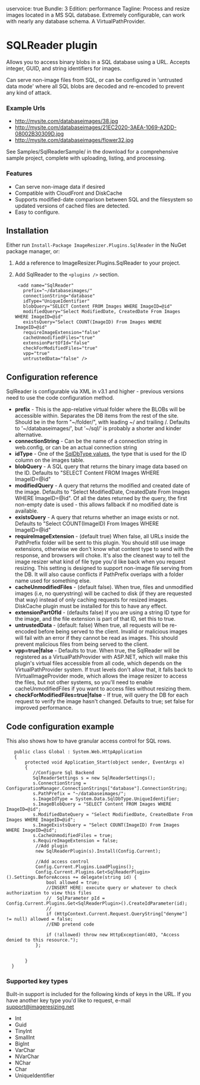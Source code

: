 uservoice: true
Bundle: 3
Edition: performance
Tagline: Process and resize images located in a MS SQL database. Extremely configurable, can work with nearly any database schema. A VirtualPathProvider.

# SQLReader plugin

Allows you to access binary blobs in a SQL database using a URL. Accepts integer, GUID, and string identifiers for images. 

Can serve non-image files from SQL, or can be configured in 'untrusted data mode' where all SQL blobs are decoded and re-encoded to prevent any kind of attack.

### Example Urls

* http://mysite.com/databaseimages/38.jpg
* http://mysite.com/databaseimages/21EC2020-3AEA-1069-A2DD-08002B30309D.jpg
* http://mysite.com/databaseimages/flower32.jpg

See Samples/SqlReaderSample/ in the download for a comprehensive sample project, complete with uploading, listing, and processing.

### Features

* Can serve non-image data if desired
* Compatible with CloudFront and DiskCache
* Supports modified-date comparison between SQL and the filesystem so updated versions of cached files are detected.
* Easy to configure.


## Installation

Either run `Install-Package ImageResizer.Plugins.SqlReader` in the NuGet package manager, or:

1. Add a reference to ImageResizer.Plugins.SqlReader to your project.
2. Add SqlReader to the `<plugins />` section.

        <add name="SqlReader" 
          prefix="~/databaseimages/" 
          connectionString="database" 
          idType="UniqueIdentifier" 
          blobQuery="SELECT Content FROM Images WHERE ImageID=@id"
          modifiedQuery="Select ModifiedDate, CreatedDate From Images WHERE ImageID=@id" 
          existsQuery="Select COUNT(ImageID) From Images WHERE ImageID=@id"
          requireImageExtension="false" 
          cacheUnmodifiedFiles="true"
          extensionPartOfId="false"
          checkForModifiedFiles="true"
          vpp="true"
          untrustedData="false" />

## Configuration reference

SqlReader is configurable via XML in v3.1 and higher - previous versions need to use the code configuration method.

* **prefix** - This is the app-relative virtual folder where the BLOBs will be accessible within. Separates the DB items from the rest of the site. Should be in the form "~/folder/", with leading ~/ and trailing /.  Defaults to '~/databaseimages/', but '~/sql/' is probably a shorter and kinder alternative.
* **connectionString** - Can be the name of a connection string in web.config, or can be an actual connection string
* **idType** - One of the [SqlDbType values](http://msdn.microsoft.com/en-us/library/system.data.sqldbtype.aspx), the type that is used for the ID column on the images table.
* **blobQuery** - A SQL query that returns the binary image data based on the ID. Defaults to "SELECT Content FROM Images WHERE ImageID=@id"
* **modifiedQuery** - A query that returns the modified and created date of the image.  Defaults to "Select ModifiedDate, CreatedDate From Images WHERE ImageID=@id". Of all the dates returned by the query, the first non-empty date is used - this allows fallback if no modified date is available.
* **existsQuery** - A query that returns whether an image exists or not. Defaults to "Select COUNT(ImageID) From Images WHERE ImageID=@id"
* **requireImageExtension** - (default true) When false, all URLs inside the PathPrefix folder will be sent to this plugin. You should still use image extensions, otherwise we don't know what content type to send with the response, and browsers will choke. It's  also the cleanest way to tell the image resizer what kind of file type you'd like back when you request resizing. This setting is designed to support non-image file serving from the DB. It will also cause conflicts if PathPrefix overlaps with a folder name used for something else.
* **cacheUnmodifiedFiles** -    (default false). When true, files and unmodified images (i.e, no querystring) will be cached to disk (if they are requested that way) instead of only caching requests for resized images. DiskCache plugin must be installed for this to have any effect.
* **extensionPartOfId** - (defaults false) If you are using a string ID type for the image, and the file extension is part of that ID, set this to true. 
* **untrustedData** - (default: false) When true, all requests will be re-encoded before being served to the client. Invalid or malicious images will fail with an error if they cannot be read as images. This should prevent malicious files from being served to the client.
* **vpp=true\|false** - Defaults to true. When true, the SqlReader will be registered as a VirtualPathProvider with ASP.NET, which will make this plugin's virtual files accessible from all code, which depends on the VirtualPathProvider system. If trust levels don't allow that, it falls back to IVirtualImageProvider mode, which allows the image resizer to access the files, but not other systems, so you'll need to enable cacheUnmodifiedFiles if you want to access files without resizing them. 
* **checkForModifiedFiles=true\|false** - If true, will query the DB for each request to verify the image hasn't changed. Defaults to true; set false for improved performance.

## Code configuration example

This also shows how to have granular access control for SQL rows.

       public class Global : System.Web.HttpApplication
       {
           protected void Application_Start(object sender, EventArgs e)
           {
              //Configure Sql Backend
              SqlReaderSettings s = new SqlReaderSettings();
              s.ConnectionString = ConfigurationManager.ConnectionStrings["database"].ConnectionString;
              s.PathPrefix = "~/databaseimages/";
              s.ImageIdType = System.Data.SqlDbType.UniqueIdentifier;
              s.ImageBlobQuery = "SELECT Content FROM Images WHERE ImageID=@id";
              s.ModifiedDateQuery = "Select ModifiedDate, CreatedDate From Images WHERE ImageID=@id";
              s.ImageExistsQuery = "Select COUNT(ImageID) From Images WHERE ImageID=@id";
              s.CacheUnmodifiedFiles = true;
              s.RequireImageExtension = false;
               //Add plugin
               new SqlReaderPlugin(s).Install(Config.Current);

               //Add access control
               Config.Current.Plugins.LoadPlugins();
               Config.Current.Plugins.Get<SqlReaderPlugin>().Settings.BeforeAccess += delegate(string id) {
                   bool allowed = true;
                   //INSERT HERE: execute query or whatever to check authorization to view this files
                   //  SqlParameter pId = Config.Current.Plugins.Get<SqlReaderPlugin>().CreateIdParameter(id);
                   // 
                   if (HttpContext.Current.Request.QueryString["denyme"] != null) allowed = false;
                   //END pretend code

                   if (!allowed) throw new HttpException(403, "Access denied to this resource.");
               };
      

           }
      }
  
### Supported key types

Built-in support is included for the following kinds of keys in the URL. If you have another key type you'd like to request, e-mail support@imageresizing.net

* Int
* Guid
* TinyInt
* SmallInt
* BigInt
* VarChar
* NVarChar
* NChar
* Char
* UniqueIdentifier

